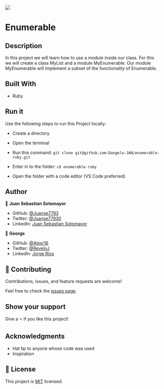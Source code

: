 ![](https://img.shields.io/badge/Microverse-blueviolet)

# Enumerable

## Description

In this project we will learn how to use a module inside our class. For this we will create a class MyList and a module MyEnumerable. Our module MyEnumerable will implement a subset of the functionality of Enumerable.

## Built With

- Ruby


## Run it

Use the following steps to run this Project locally:

- Create a directory

- Open the terminal

- Run this command:
`git clone git@github.com:Dangelo-JAN/enumerable-ruby.git`

- Enter in to the folder:
`cd enumerable-ruby`

- Open the folder with a code editor (VS Code preferred)


## Author

👤 **Juan Sebastian Sotomayor**

- GitHub: [@Juanse7793](https://github.com/Juanse7793)
- Twitter: [@Juanse77930](https://twitter.com/Juanse77930)
- LinkedIn: [Juan Sebastian Sotomayor](https://linkedin.com/in/juansebastiansotomayor)

👤 **George**

- GitHub: [@Alexr16](https://github.com/Alexr16)
- Twitter: [@ReveloJ](https://twitter.com/ReveloJ)
- LinkedIn: [Jorge Ríos](https://www.linkedin.com/in/jorgeriosr/)

## 🤝 Contributing

Contributions, issues, and feature requests are welcome!

Feel free to check the [issues page](../../issues/).

## Show your support

Give a ⭐️ if you like this project!

## Acknowledgments

- Hat tip to anyone whose code was used
- Inspiration


## 📝 License

This project is [MIT](./LICENSE) licensed.